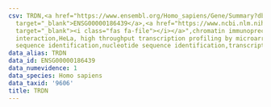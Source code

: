 ```yaml
---
csv: TRDN,<a href="https://www.ensembl.org/Homo_sapiens/Gene/Summary?db=core;g=ENSG00000186439"
  target="_blank">ENSG00000186439</a>,<a href="https://www.ncbi.nlm.nih.gov/pubmed/17216044"
  target="_blank"><i class="fas fa-file"></i></a>",chromatin immunoprecipitation assay,direct
  interaction,HeLa, high throughput transcription profiling by microarray,nucleotide
  sequence identification,nucleotide sequence identification,transcriptional regulation,
data_alias: TRDN
data_id: ENSG00000186439
data_numevidence: 1
data_species: Homo sapiens
data_taxid: '9606'
title: TRDN
---
```

